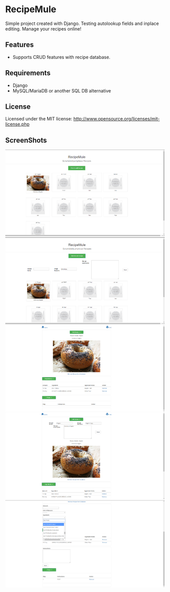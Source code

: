 RecipeMule
================
Simple project created with Django. Testing autolookup fields and inplace editing. Manage your recipes online!

Features
--------
* Supports CRUD features with recipe database.

Requirements
-----------
* Django
* MySQL/MariaDB or another SQL DB alternative

License
-------
Licensed under the MIT license: http://www.opensource.org/licenses/mit-license.php  

ScreenShots
------------
![SCREENSHOT1](https://github.com/harmonyideas/RecipeMule/blob/master/IMG/MULE1.PNG)    
![SCREENSHOT2](https://github.com/harmonyideas/RecipeMule/blob/master/IMG/MULE2.PNG)    
![SCREENSHOT3](https://github.com/harmonyideas/RecipeMule/blob/master/IMG/MULE3.PNG)  
![SCREENSHOT4](https://github.com/harmonyideas/RecipeMule/blob/master/IMG/MULE4.PNG)  
![SCREENSHOT5](https://github.com/harmonyideas/RecipeMule/blob/master/IMG/MULE5.PNG)  
